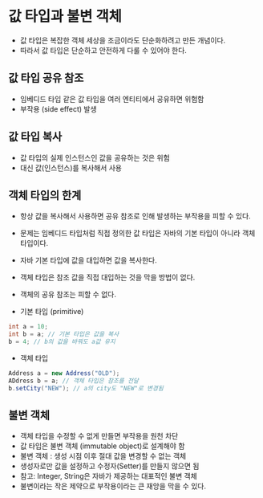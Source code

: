 # 값 타입과 불변 객체
- 값 타입은 복잡한 객체 세상을 조금이라도 단순화하려고 만든 개념이다.
- 따라서 값 타입은 단순하고 안전하게 다룰 수 있어야 한다.

## 값 타입 공유 참조
- 임베디드 타입 같은 값 타입을 여러 엔티티에서 공유하면 위험함
- 부작용 (side effect) 발생

## 값 타입 복사
- 값 타입의 실제 인스턴스인 값을 공유하는 것은 위험
- 대신 값(인스턴스)를 복사해서 사용

## 객체 타입의 한계
- 항상 값을 복사해서 사용하면 공유 참조로 인해 발생하는 부작용을 
  피할 수 있다.
- 문제는 임베디드 타입처럼 직접 정의한 값 타입은 자바의 기본 타입이
아니라 객체 타입이다.
- 자바 기본 타입에 값을 대입하면 값을 복사한다.
- 객체 타입은 참조 값을 직접 대입하는 것을 막을 방법이 없다.
- 객체의 공유 참조는 피할 수 없다.

- 기본 타입 (primitive)
```java
int a = 10;
int b = a; // 기본 타입은 값을 복사
b = 4; // b의 값을 바꿔도 a값 유지
```
- 객체 타입
```java
Address a = new Address("OLD");
ADdress b = a; // 객체 타입은 참조를 전달
b.setCity("NEW"); // a의 city도 "NEW"로 변경됨
```

## 불변 객체
- 객체 타입을 수정할 수 없게 만들면 부작용을 원천 차단
- 값 타입은 불변 객체 (immutable object)로 설계해야 함
- 불변 객체 : 생성 시점 이후 절대 값을 변경할 수 없는 객체
- 생성자로만 값을 설정하고 수정자(Setter)를 만들지 않으면 됨
- 참고: Integer, String은 자바가 제공하는 대표적인 불변 객체
- 불변이라는 작은 제약으로 부작용이라는 큰 재앙을 막을 수 있다.
